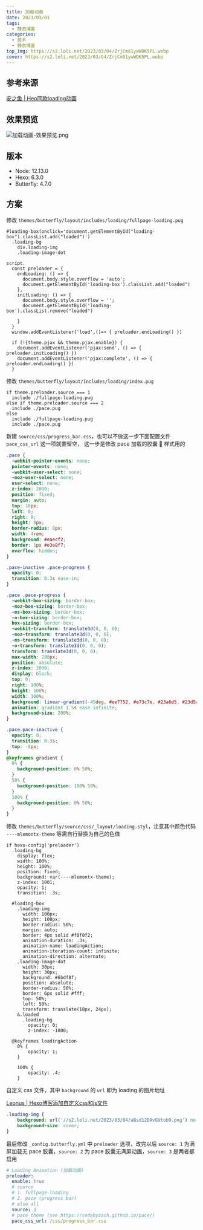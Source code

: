 ```yaml
---
title: 加载动画
date: 2023/03/01
tags:
  - 静态博客
categories:
  - 技术
  - 静态博客
top_img: https://s2.loli.net/2023/03/04/ZrjCm81ywWDK5PL.webp
cover: https://s2.loli.net/2023/03/04/ZrjCm81ywWDK5PL.webp
---
```


## 参考来源

[安之鱼 | Heo同款loading动画](https://anzhiy.cn/posts/52d8.html)

## 效果预览

![加载动画-效果预览.png](https://s2.loli.net/2023/03/04/QLpo91wnT3lXOCt.png)

## 版本
- Node: 12.13.0
- Hexo: 6.3.0
- Butterfly: 4.7.0

## 方案

修改 `themes/butterfly/layout/includes/loading/fullpage-loading.pug`

```text
#loading-box(onclick='document.getElementById("loading-box").classList.add("loaded")')
  .loading-bg
    div.loading-img
    .loading-image-dot

script.
  const preloader = {
    endLoading: () => {
      document.body.style.overflow = 'auto';
      document.getElementById('loading-box').classList.add("loaded")
    },
    initLoading: () => {
      document.body.style.overflow = '';
      document.getElementById('loading-box').classList.remove("loaded")

    }
  }
  window.addEventListener('load',()=> { preloader.endLoading() })

  if (!{theme.pjax && theme.pjax.enable}) {
    document.addEventListener('pjax:send', () => { preloader.initLoading() })
    document.addEventListener('pjax:complete', () => { preloader.endLoading() })
  }
```

修改 `themes/butterfly/layout/includes/loading/index.pug`

```text
if theme.preloader.source === 1
  include ./fullpage-loading.pug
else if theme.preloader.source === 2
  include ./pace.pug
else
  include ./fullpage-loading.pug
  include ./pace.pug
```

新建 `source/css/progress_bar.css`，也可以不做这一步下面配置文件 `pace_css_url` 这一项就要留空， 这一步是修改 pace 加载的胶囊 💊 样式用的

```css
.pace {
  -webkit-pointer-events: none;
  pointer-events: none;
  -webkit-user-select: none;
  -moz-user-select: none;
  user-select: none;
  z-index: 2000;
  position: fixed;
  margin: auto;
  top: 10px;
  left: 0;
  right: 0;
  height: 8px;
  border-radius: 8px;
  width: 4rem;
  background: #eaecf2;
  border: 1px #e3e8f7;
  overflow: hidden;
}

.pace-inactive .pace-progress {
  opacity: 0;
  transition: 0.3s ease-in;
}

.pace .pace-progress {
  -webkit-box-sizing: border-box;
  -moz-box-sizing: border-box;
  -ms-box-sizing: border-box;
  -o-box-sizing: border-box;
  box-sizing: border-box;
  -webkit-transform: translate3d(0, 0, 0);
  -moz-transform: translate3d(0, 0, 0);
  -ms-transform: translate3d(0, 0, 0);
  -o-transform: translate3d(0, 0, 0);
  transform: translate3d(0, 0, 0);
  max-width: 200px;
  position: absolute;
  z-index: 2000;
  display: block;
  top: 0;
  right: 100%;
  height: 100%;
  width: 100%;
  background: linear-gradient(-45deg, #ee7752, #e73c7e, #23a6d5, #23d5ab);
  animation: gradient 1.5s ease infinite;
  background-size: 200%;
}

.pace.pace-inactive {
  opacity: 0;
  transition: 0.3s;
  top: -8px;
}
@keyframes gradient {
  0% {
    background-position: 0% 50%;
  }
  50% {
    background-position: 100% 50%;
  }
  100% {
    background-position: 0% 50%;
  }
}
```

修改 `themes/butterfly/source/css/_layout/loading.styl`，注意其中颜色代码 `----mlemontx-theme` 等需自行替换为自己的色值

```styl
if hexo-config('preloader')
  .loading-bg
    display: flex;
    width: 100%;
    height: 100%;
    position: fixed;
    background: var(----mlemontx-theme);
    z-index: 1001;
    opacity: 1;
    transition: .3s;

  #loading-box
    .loading-img
      width: 100px;
      height: 100px;
      border-radius: 50%;
      margin: auto;
      border: 4px solid #f0f0f2;
      animation-duration: .3s;
      animation-name: loadingAction;
      animation-iteration-count: infinite;
      animation-direction: alternate;
    .loading-image-dot
      width: 30px;
      height: 30px;
      background: #6bdf8f;
      position: absolute;
      border-radius: 50%;
      border: 6px solid #fff;
      top: 50%;
      left: 50%;
      transform: translate(18px, 24px);
    &.loaded
      .loading-bg
        opacity: 0;
        z-index: -1000;

  @keyframes loadingAction
    0% {
        opacity: 1;
    }

    100% {
        opacity: .4;
    }
```

自定义 css 文件，其中 `background` 的 `url` 即为 loading 的图片地址

[Leonus | Hexo博客添加自定义css和js文件](https://blog.leonus.cn/2022/custom.html)

```css
.loading-img {
    background: url('//s2.loli.net/2023/03/04/aBsd12DAvGUtob9.png') no-repeat center center;
    background-size: cover;
}
```
最后修改 `_config.butterfly.yml` 中 `preloader` 选项，改完以后 `source: 1` 为满屏加载无 pace 胶囊，`source: 2` 为 pace 胶囊无满屏动画，`source: 3` 是两者都启用

```yml
# Loading Animation (加载动画)
preloader:
  enable: true
  # source
  # 1. fullpage-loading
  # 2. pace (progress bar)
  # else all
  source: 3
  # pace theme (see https://codebyzach.github.io/pace/)
  pace_css_url: /css/progress_bar.css
```